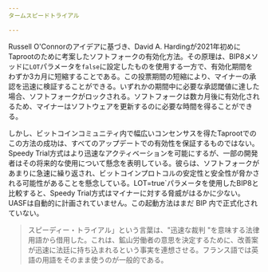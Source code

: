 ```yaml
---
タームスピードトライアル

---
```

Russell O'Connorのアイデアに基づき、David A. Hardingが2021年初めにTaprootのために考案したソフトフォークの有効化方法。その原理は、BIP8メソッドに`LOT`パラメータを`false`に設定したものを使用する一方で、有効化期間をわずか3カ月に短縮することである。この投票期間の短縮により、マイナーの承認を迅速に検証することができる。いずれかの期間中に必要な承認閾値に達した場合、ソフトフォークがロックされる。ソフトフォークは数カ月後に有効化されるため、マイナーはソフトウェアを更新するのに必要な時間を得ることができる。

しかし、ビットコインコミュニティ内で幅広いコンセンサスを得たTaprootでのこの方法の成功は、すべてのアップデートでの有効性を保証するものではない。Speedy Trial方式はより迅速なアクティベーションを可能にするが、一部の開発者はその将来的な使用について懸念を表明している。彼らは、ソフトフォークがあまりに急速に繰り返され、ビットコインプロトコルの安定性と安全性が脅かされる可能性があることを懸念している。LOT=true`パラメータを使用したBIP8と比較すると、Speedy Trial方式はマイナーに対する脅威がはるかに少ない。UASFは自動的に計画されていません。この起動方法はまだ BIP 内で正式化されていない。

> スピーディー・トライアル」という言葉は、"迅速な裁判 "を意味する法律用語から借用した。これは、鉱山労働者の意思を決定するために、改善案が迅速に法廷に持ち込まれるという事実を連想させる。フランス語では英語の用語をそのまま使うのが一般的である。